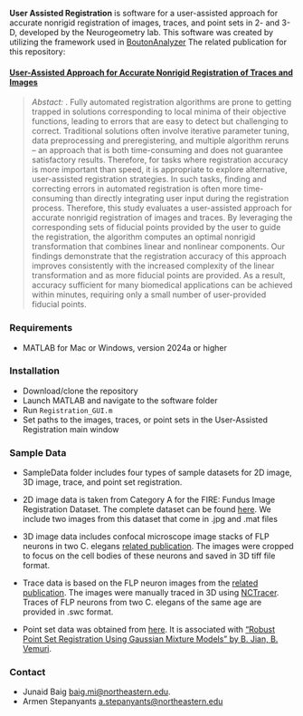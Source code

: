 **User Assisted Registration** is software for a user-assisted approach for accurate nonrigid registration of images, traces, and point sets in 2- and 3-D, developed by the Neurogeometry lab. This software was created by utilizing the framework used in [BoutonAnalyzer]( https://github.com/neurogeometry/BoutonAnalyzer) The related publication for this repository:

#### [User-Assisted Approach for Accurate Nonrigid Registration of Traces and Images]( https://www.biorxiv.org/content/10.1101/2025.01.29.635549v1)
>*Abstact:* . Fully automated registration algorithms are prone to getting trapped in solutions corresponding to local minima of their objective functions, leading to errors that are easy to detect but challenging to correct. Traditional solutions often involve iterative parameter tuning, data preprocessing and preregistering, and multiple algorithm reruns – an approach that is both time-consuming and does not guarantee satisfactory results. Therefore, for tasks where registration accuracy is more important than speed, it is appropriate to explore alternative, user-assisted registration strategies. In such tasks, finding and correcting errors in automated registration is often more time-consuming than directly integrating user input during the registration process.
Therefore, this study evaluates a user-assisted approach for accurate nonrigid registration of images and traces. By leveraging the corresponding sets of fiducial points provided by the user to guide the registration, the algorithm computes an optimal nonrigid transformation that combines linear and nonlinear components. Our findings demonstrate that the registration accuracy of this approach improves consistently with the increased complexity of the linear transformation and as more fiducial points are provided. As a result, accuracy sufficient for many biomedical applications can be achieved within minutes, requiring only a small number of user-provided fiducial points.

### Requirements ###

* MATLAB for Mac or Windows, version 2024a or higher

### Installation ###

* Download/clone the repository
* Launch MATLAB and navigate to the software folder
* Run `Registration_GUI.m`
* Set paths to the images, traces, or point sets in the User-Assisted Registration main window
### Sample Data ###
* SampleData folder includes four types of sample datasets for 2D  image, 3D image, trace, and point set registration.

* 2D image data is taken from Category A for the FIRE: Fundus Image Registration Dataset. The complete dataset can be found [here]( https://projects.ics.forth.gr/cvrl/fire/). We include two images from this dataset that come in .jpg and .mat files

* 3D image data includes confocal microscope image stacks of FLP neurons in two C. elegans [related publication](). The images were cropped to focus on the cell bodies of these neurons and saved in 3D tiff file format.

* Trace data is based on the FLP neuron images from the [related publication]( https://www.biorxiv.org/content/10.1101/2025.01.29.635549v1). The images were manually traced in 3D using [NCTracer](https://neurogeometry.sites.northeastern.edu/neural-circuit-tracer/ ). Traces of FLP neurons from two C. elegans of the same age are provided in .swc format.

* Point set data was obtained from [here](https://github.com/bing-jian/gmmreg). It is associated with [“Robust Point Set Registration Using Gaussian Mixture Models” by B. Jian, B. Vemuri](https://ieeexplore.ieee.org/document/5674050).

### Contact ###

* Junaid Baig baig.mi@northeastern.edu.
* Armen Stepanyants a.stepanyants@northeastern.edu
